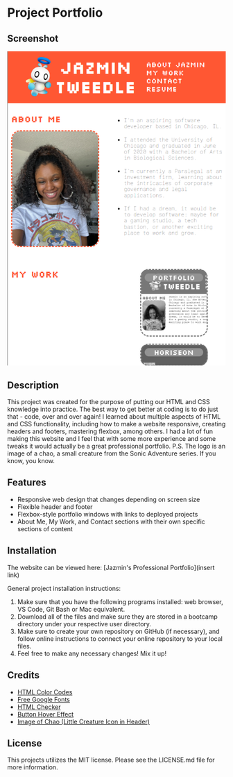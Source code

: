 # Project Portfolio #

## Screenshot ##

<p align="center">
  <img src="https://raw.githubusercontent.com/jtweedle1/Week-2-Portfolio/main/images/pictureofportfolio.png"/>
</p>

## Description ##
This project was created for the purpose of putting our HTML and CSS knowledge into practice. The best way to get better at coding is to do just that - code, over and over again! I learned about multiple aspects of HTML and CSS functionality, including how to make a website responsive, creating headers and footers, mastering flexbox, among others. I had a lot of fun making this website and I feel that with some more experience and some tweaks it would actually be a great professional portfolio. P.S. The logo is an image of a chao, a small creature from the Sonic Adventure series. If you know, you know.

## Features ##
* Responsive web design that changes depending on screen size
* Flexible header and footer
* Flexbox-style portfolio windows with links to deployed projects
* About Me, My Work, and Contact sections with their own specific sections of content

## Installation ##
The website can be viewed here: [Jazmin's Professional Portfolio](insert link)

General project installation instructions:
1. Make sure that you have the following programs installed: web browser, VS Code, Git Bash or Mac equivalent.
2. Download all of the files and make sure they are stored in a bootcamp directory under your respective user directory.
3. Make sure to create your own repository on GitHub (if necessary), and follow online instructions to connect your online repository to your local files.
4. Feel free to make any necessary changes! Mix it up!

## Credits ##
* [HTML Color Codes](https://htmlcolorcodes.com/)
* [Free Google Fonts](https://fonts.google.com/specimen/Silkscreen)
* [HTML Checker](https://validator.w3.org/nu/)
* [Button Hover Effect](https://thebrandsmen.com/css-image-hover-effects/)
* [Image of Chao (Little Creature Icon in Header)](https://sonic.fandom.com/wiki/Hero_Chao)

## License ##
This projects utilizes the MIT license. Please see the LICENSE.md file for more information.
